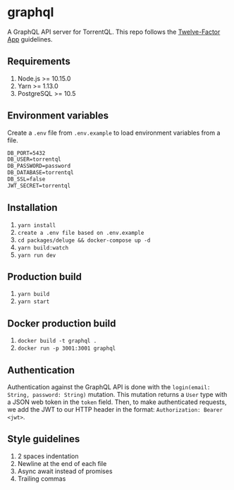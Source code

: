 # graphql

A GraphQL API server for TorrentQL. This repo follows the [Twelve-Factor App](https://12factor.net/) guidelines.

## Requirements

1. Node.js >= 10.15.0
2. Yarn >= 1.13.0
3. PostgreSQL >= 10.5

## Environment variables

Create a `.env` file from `.env.example` to load environment variables from a file.

```DB_HOST=127.0.0.1
DB_PORT=5432
DB_USER=torrentql
DB_PASSWORD=password
DB_DATABASE=torrentql
DB_SSL=false
JWT_SECRET=torrentql
```

## Installation

1. `yarn install`
2. `create a .env file based on .env.example`
3. `cd packages/deluge && docker-compose up -d`
4. `yarn build:watch`
5. `yarn run dev`

## Production build

1. `yarn build`
2. `yarn start`

## Docker production build

1. `docker build -t graphql .`
2. `docker run -p 3001:3001 graphql`

## Authentication

Authentication against the GraphQL API is done with the `login(email: String, password: String)` mutation.
This mutation returns a `User` type with a JSON web token in the `token` field. Then, to make
authenticated requests, we add the JWT to our HTTP header in the format: `Authorization: Bearer <jwt>`.

## Style guidelines

1. 2 spaces indentation
2. Newline at the end of each file
3. Async await instead of promises
4. Trailing commas
